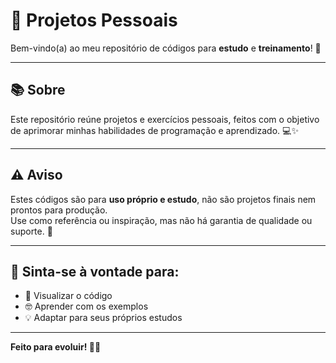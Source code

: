 # 🚀 Projetos Pessoais

Bem-vindo(a) ao meu repositório de códigos para **estudo** e **treinamento**! 🎯

---

## 📚 Sobre

Este repositório reúne projetos e exercícios pessoais, feitos com o objetivo de aprimorar minhas habilidades de programação e aprendizado. 💻✨

---

## ⚠️ Aviso

Estes códigos são para **uso próprio e estudo**, não são projetos finais nem prontos para produção.  
Use como referência ou inspiração, mas não há garantia de qualidade ou suporte. 🙌

---

## 👀 Sinta-se à vontade para:

- 📖 Visualizar o código  
- 🤓 Aprender com os exemplos  
- 💡 Adaptar para seus próprios estudos

---

**Feito para evoluir! 🚀🔥**
